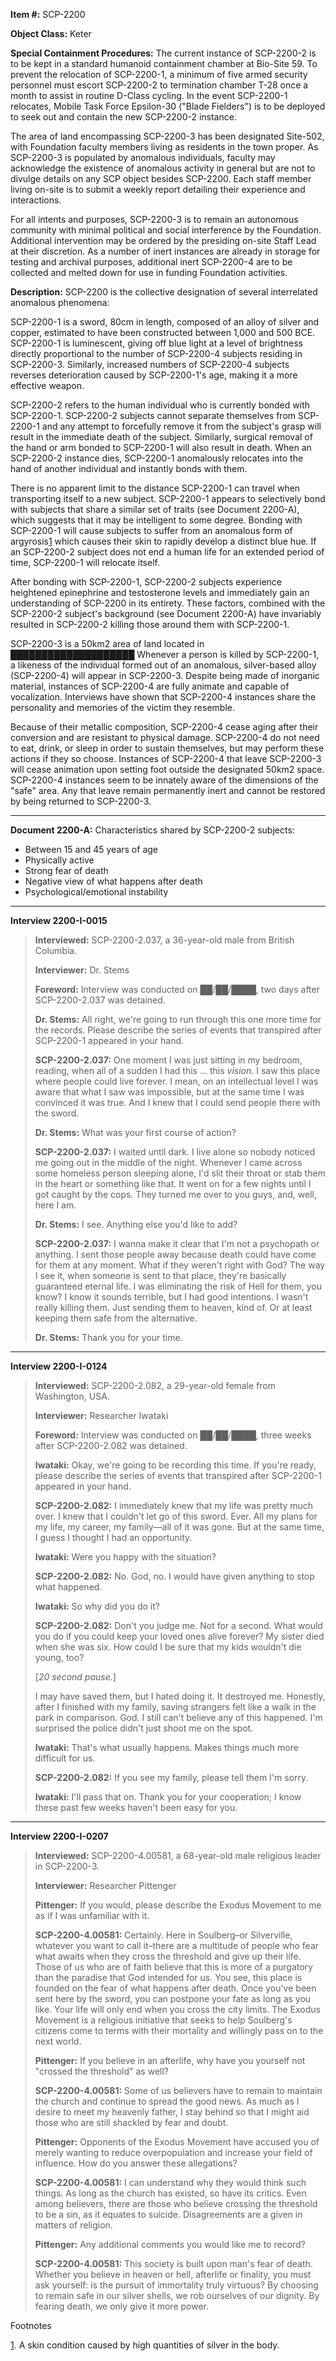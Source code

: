 **Item #:** SCP-2200

**Object Class:** Keter

**Special Containment Procedures:** The current instance of SCP-2200-2 is to be kept in a standard humanoid containment chamber at Bio-Site 59. To prevent the relocation of SCP-2200-1, a minimum of five armed security personnel must escort SCP-2200-2 to termination chamber T-28 once a month to assist in routine D-Class cycling. In the event SCP-2200-1 relocates, Mobile Task Force Epsilon-30 ("Blade Fielders") is to be deployed to seek out and contain the new SCP-2200-2 instance.

The area of land encompassing SCP-2200-3 has been designated Site-502, with Foundation faculty members living as residents in the town proper. As SCP-2200-3 is populated by anomalous individuals, faculty may acknowledge the existence of anomalous activity in general but are not to divulge details on any SCP object besides SCP-2200. Each staff member living on-site is to submit a weekly report detailing their experience and interactions.

For all intents and purposes, SCP-2200-3 is to remain an autonomous community with minimal political and social interference by the Foundation. Additional intervention may be ordered by the presiding on-site Staff Lead at their discretion. As a number of inert instances are already in storage for testing and archival purposes, additional inert SCP-2200-4 are to be collected and melted down for use in funding Foundation activities.

**Description:** SCP-2200 is the collective designation of several interrelated anomalous phenomena:

SCP-2200-1 is a sword, 80cm in length, composed of an alloy of silver and copper, estimated to have been constructed between 1,000 and 500 BCE. SCP-2200-1 is luminescent, giving off blue light at a level of brightness directly proportional to the number of SCP-2200-4 subjects residing in SCP-2200-3. Similarly, increased numbers of SCP-2200-4 subjects reverses deterioration caused by SCP-2200-1's age, making it a more effective weapon.

SCP-2200-2 refers to the human individual who is currently bonded with SCP-2200-1. SCP-2200-2 subjects cannot separate themselves from SCP-2200-1 and any attempt to forcefully remove it from the subject's grasp will result in the immediate death of the subject. Similarly, surgical removal of the hand or arm bonded to SCP-2200-1 will also result in death. When an SCP-2200-2 instance dies, SCP-2200-1 anomalously relocates into the hand of another individual and instantly bonds with them.

There is no apparent limit to the distance SCP-2200-1 can travel when transporting itself to a new subject. SCP-2200-1 appears to selectively bond with subjects that share a similar set of traits (see Document 2200-A), which suggests that it may be intelligent to some degree. Bonding with SCP-2200-1 will cause subjects to suffer from an anomalous form of argyrosis[1](javascript:;) which causes their skin to rapidly develop a distinct blue hue. If an SCP-2200-2 subject does not end a human life for an extended period of time, SCP-2200-1 will relocate itself.

After bonding with SCP-2200-1, SCP-2200-2 subjects experience heightened epinephrine and testosterone levels and immediately gain an understanding of SCP-2200 in its entirety. These factors, combined with the SCP-2200-2 subject's background (see Document 2200-A) have invariably resulted in SCP-2200-2 killing those around them with SCP-2200-1.

SCP-2200-3 is a 50km2 area of land located in ████████████████████ Whenever a person is killed by SCP-2200-1, a likeness of the individual formed out of an anomalous, silver-based alloy (SCP-2200-4) will appear in SCP-2200-3. Despite being made of inorganic material, instances of SCP-2200-4 are fully animate and capable of vocalization. Interviews have shown that SCP-2200-4 instances share the personality and memories of the victim they resemble.

Because of their metallic composition, SCP-2200-4 cease aging after their conversion and are resistant to physical damage. SCP-2200-4 do not need to eat, drink, or sleep in order to sustain themselves, but may perform these actions if they so choose. Instances of SCP-2200-4 that leave SCP-2200-3 will cease animation upon setting foot outside the designated 50km2 space. SCP-2200-4 instances seem to be innately aware of the dimensions of the "safe" area. Any that leave remain permanently inert and cannot be restored by being returned to SCP-2200-3.

* * *

**Document 2200-A:** Characteristics shared by SCP-2200-2 subjects:

*   Between 15 and 45 years of age
*   Physically active
*   Strong fear of death
*   Negative view of what happens after death
*   Psychological/emotional instability

* * *

**Interview 2200-I-0015**

> **Interviewed:** SCP-2200-2.037, a 36-year-old male from British Columbia.
> 
> **Interviewer:** Dr. Stems
> 
> **Foreword:** Interview was conducted on ██/██/████, two days after SCP-2200-2.037 was detained.
> 
> **<Begin log>**
> 
> **Dr. Stems:** All right, we're going to run through this one more time for the records. Please describe the series of events that transpired after SCP-2200-1 appeared in your hand.
> 
> **SCP-2200-2.037:** One moment I was just sitting in my bedroom, reading, when all of a sudden I had this … this _vision_. I saw this place where people could live forever. I mean, on an intellectual level I was aware that what I saw was impossible, but at the same time I was convinced it was true. And I knew that I could send people there with the sword.
> 
> **Dr. Stems:** What was your first course of action?
> 
> **SCP-2200-2.037:** I waited until dark. I live alone so nobody noticed me going out in the middle of the night. Whenever I came across some homeless person sleeping alone, I'd slit their throat or stab them in the heart or something like that. It went on for a few nights until I got caught by the cops. They turned me over to you guys, and, well, here I am.
> 
> **Dr. Stems:** I see. Anything else you'd like to add?
> 
> **SCP-2200-2.037:** I wanna make it clear that I'm not a psychopath or anything. I sent those people away because death could have come for them at any moment. What if they weren't right with God? The way I see it, when someone is sent to that place, they're basically guaranteed eternal life. I was eliminating the risk of Hell for them, you know? I know it sounds terrible, but I had good intentions. I wasn't really killing them. Just sending them to heaven, kind of. Or at least keeping them safe from the alternative.
> 
> **Dr. Stems:** Thank you for your time.
> 
> **<End log>**

* * *

**Interview 2200-I-0124**

> **Interviewed:** SCP-2200-2.082, a 29-year-old female from Washington, USA.
> 
> **Interviewer:** Researcher Iwataki
> 
> **Foreword:** Interview was conducted on ██/██/████, three weeks after SCP-2200-2.082 was detained.
> 
> **<Begin log>**
> 
> **Iwataki:** Okay, we're going to be recording this time. If you're ready, please describe the series of events that transpired after SCP-2200-1 appeared in your hand.
> 
> **SCP-2200-2.082:** I immediately knew that my life was pretty much over. I knew that I couldn't let go of this sword. Ever. All my plans for my life, my career, my family—all of it was gone. But at the same time, I guess I thought I had an opportunity.
> 
> **Iwataki:** Were you happy with the situation?
> 
> **SCP-2200-2.082:** No. God, no. I would have given anything to stop what happened.
> 
> **Iwataki:** So why did you do it?
> 
> **SCP-2200-2.082:** Don't you judge me. Not for a second. What would you do if you could keep your loved ones alive forever? My sister died when she was six. How could I be sure that my kids wouldn't die young, too?
> 
> \[_20 second pause._\]
> 
> I may have saved them, but I hated doing it. It destroyed me. Honestly, after I finished with my family, saving strangers felt like a walk in the park in comparison. God. I still can't believe any of this happened. I'm surprised the police didn't just shoot me on the spot.
> 
> **Iwataki:** That's what usually happens. Makes things much more difficult for us.
> 
> **SCP-2200-2.082:** If you see my family, please tell them I'm sorry.
> 
> **Iwataki:** I'll pass that on. Thank you for your cooperation; I know these past few weeks haven't been easy for you.
> 
> **<End log>**

* * *

**Interview 2200-I-0207**

> **Interviewed:** SCP-2200-4.00581, a 68-year-old male religious leader in SCP-2200-3.
> 
> **Interviewer:** Researcher Pittenger
> 
> **<Begin log>**
> 
> **Pittenger:** If you would, please describe the Exodus Movement to me as if I was unfamiliar with it.
> 
> **SCP-2200-4.00581:** Certainly. Here in Soulberg–or Silverville, whatever you want to call it–there are a multitude of people who fear what awaits when they cross the threshold and give up their life. Those of us who are of faith believe that this is more of a purgatory than the paradise that God intended for us. You see, this place is founded on the fear of what happens after death. Once you've been sent here by the sword, you can postpone your fate as long as you like. Your life will only end when you cross the city limits. The Exodus Movement is a religious initiative that seeks to help Soulberg's citizens come to terms with their mortality and willingly pass on to the next world.
> 
> **Pittenger:** If you believe in an afterlife, why have you yourself not "crossed the threshold" as well?
> 
> **SCP-2200-4.00581:** Some of us believers have to remain to maintain the church and continue to spread the good news. As much as I desire to meet my heavenly father, I stay behind so that I might aid those who are still shackled by fear and doubt.
> 
> **Pittenger:** Opponents of the Exodus Movement have accused you of merely wanting to reduce overpopulation and increase your field of influence. How do you answer these allegations?
> 
> **SCP-2200-4.00581:** I can understand why they would think such things. As long as the church has existed, so have its critics. Even among believers, there are those who believe crossing the threshold to be a sin, as it equates to suicide. Disagreements are a given in matters of religion.
> 
> **Pittenger:** Any additional comments you would like me to record?
> 
> **SCP-2200-4.00581:** This society is built upon man's fear of death. Whether you believe in heaven or hell, afterlife or finality, you must ask yourself: is the pursuit of immortality truly virtuous? By choosing to remain safe in our silver shells, we rob ourselves of our dignity. By fearing death, we only give it more power.
> 
> **<End log>**

Footnotes

[1](javascript:;). A skin condition caused by high quantities of silver in the body.